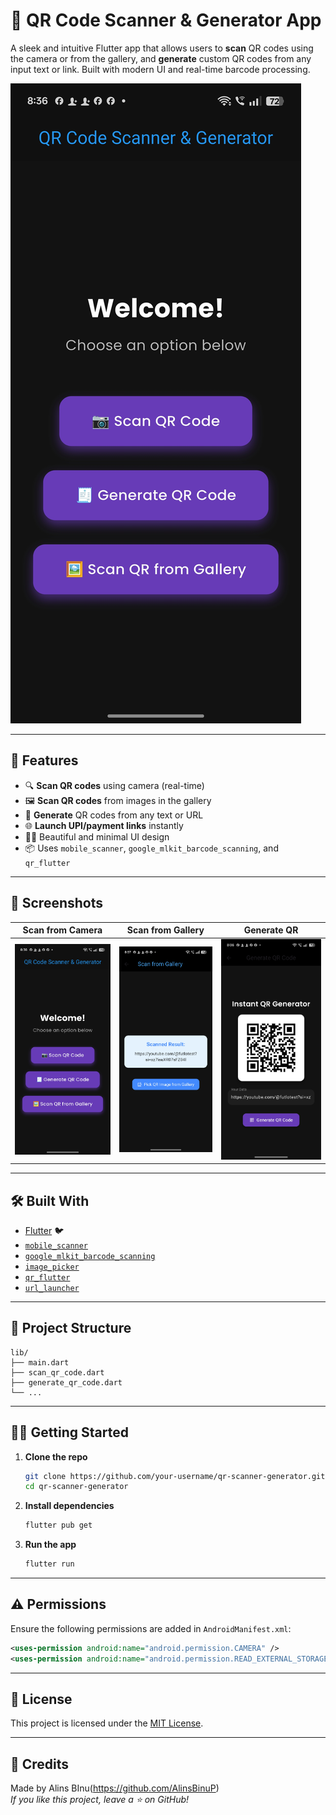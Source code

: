 # 📱 QR Code Scanner & Generator App

A sleek and intuitive Flutter app that allows users to **scan** QR codes using the camera or from the gallery, and **generate** custom QR codes from any input text or link. Built with modern UI and real-time barcode processing.

![Banner](/Home.jpg) <!-- Optional: Add an actual screenshot path -->

---

## 🚀 Features

- 🔍 **Scan QR codes** using camera (real-time)
- 🖼️ **Scan QR codes** from images in the gallery
- 🧾 **Generate** QR codes from any text or URL
- 🌐 **Launch UPI/payment links** instantly
- 🧑‍🎨 Beautiful and minimal UI design
- 📦 Uses `mobile_scanner`, `google_mlkit_barcode_scanning`, and `qr_flutter`

---

## 📸 Screenshots

| Scan from Camera | Scan from Gallery | Generate QR |
|:--:|:--:|:--:|
| ![camera](/Home.jpg) | ![gallery](/Scan.jpg) | ![generate](/Generator.jpg) |

---

## 🛠️ Built With

- [Flutter](https://flutter.dev/) 🐦
- [`mobile_scanner`](https://pub.dev/packages/mobile_scanner)
- [`google_mlkit_barcode_scanning`](https://pub.dev/packages/google_mlkit_barcode_scanning)
- [`image_picker`](https://pub.dev/packages/image_picker)
- [`qr_flutter`](https://pub.dev/packages/qr_flutter)
- [`url_launcher`](https://pub.dev/packages/url_launcher)

---

## 📂 Project Structure

```
lib/
├── main.dart
├── scan_qr_code.dart
├── generate_qr_code.dart
└── ...
```

---

## 🧑‍💻 Getting Started

1. **Clone the repo**
   ```bash
   git clone https://github.com/your-username/qr-scanner-generator.git
   cd qr-scanner-generator
   ```

2. **Install dependencies**
   ```bash
   flutter pub get
   ```

3. **Run the app**
   ```bash
   flutter run
   ```

---

## ⚠️ Permissions

Ensure the following permissions are added in `AndroidManifest.xml`:

```xml
<uses-permission android:name="android.permission.CAMERA" />
<uses-permission android:name="android.permission.READ_EXTERNAL_STORAGE" />
```

---

## 📄 License

This project is licensed under the [MIT License](LICENSE).

---

## 🙌 Credits

Made by Alins BInu(https://github.com/AlinsBinuP)  
*If you like this project, leave a ⭐ on GitHub!*
